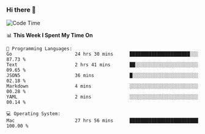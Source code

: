 ### Hi there 👋

<!--
**CrazyCollin/crazycollin** is a ✨ _special_ ✨ repository because its `README.md` (this file) appears on your GitHub profile.

Here are some ideas to get you started:

- 🔭 I’m currently working on ...
- 🌱 I’m currently learning ...
- 👯 I’m looking to collaborate on ...
- 🤔 I’m looking for help with ...
- 💬 Ask me about ...
- 📫 How to reach me: ...
- 😄 Pronouns: ...
- ⚡ Fun fact: ...
-->

<!--START_SECTION:waka-->
![Code Time](http://img.shields.io/badge/Code%20Time-5%2C418%20hrs%2016%20mins-blue)

📊 **This Week I Spent My Time On** 

```text
💬 Programming Languages: 
Go                       24 hrs 30 mins      ██████████████████████░░░   87.73 % 
Text                     2 hrs 41 mins       ██░░░░░░░░░░░░░░░░░░░░░░░   09.65 % 
JSON5                    36 mins             █░░░░░░░░░░░░░░░░░░░░░░░░   02.18 % 
Markdown                 4 mins              ░░░░░░░░░░░░░░░░░░░░░░░░░   00.28 % 
YAML                     2 mins              ░░░░░░░░░░░░░░░░░░░░░░░░░   00.14 % 

💻 Operating System: 
Mac                      27 hrs 56 mins      █████████████████████████   100.00 % 
```


<!--END_SECTION:waka-->
